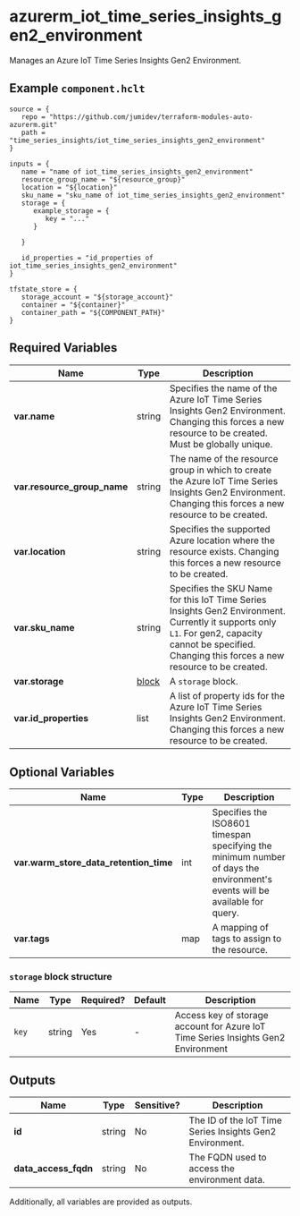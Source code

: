 # azurerm_iot_time_series_insights_gen2_environment

Manages an Azure IoT Time Series Insights Gen2 Environment.

## Example `component.hclt`

```hcl
source = {
   repo = "https://github.com/jumidev/terraform-modules-auto-azurerm.git" 
   path = "time_series_insights/iot_time_series_insights_gen2_environment" 
}

inputs = {
   name = "name of iot_time_series_insights_gen2_environment" 
   resource_group_name = "${resource_group}" 
   location = "${location}" 
   sku_name = "sku_name of iot_time_series_insights_gen2_environment" 
   storage = {
      example_storage = {
         key = "..."   
      }
  
   }
 
   id_properties = "id_properties of iot_time_series_insights_gen2_environment" 
}

tfstate_store = {
   storage_account = "${storage_account}" 
   container = "${container}" 
   container_path = "${COMPONENT_PATH}" 
}

```

## Required Variables

| Name | Type |  Description |
| ---- | --------- |  ----------- |
| **var.name** | string |  Specifies the name of the Azure IoT Time Series Insights Gen2 Environment. Changing this forces a new resource to be created. Must be globally unique. | 
| **var.resource_group_name** | string |  The name of the resource group in which to create the Azure IoT Time Series Insights Gen2 Environment. Changing this forces a new resource to be created. | 
| **var.location** | string |  Specifies the supported Azure location where the resource exists. Changing this forces a new resource to be created. | 
| **var.sku_name** | string |  Specifies the SKU Name for this IoT Time Series Insights Gen2 Environment. Currently it supports only `L1`. For gen2, capacity cannot be specified. Changing this forces a new resource to be created. | 
| **var.storage** | [block](#storage-block-structure) |  A `storage` block. | 
| **var.id_properties** | list |  A list of property ids for the Azure IoT Time Series Insights Gen2 Environment. Changing this forces a new resource to be created. | 

## Optional Variables

| Name | Type |  Description |
| ---- | --------- |  ----------- |
| **var.warm_store_data_retention_time** | int |  Specifies the ISO8601 timespan specifying the minimum number of days the environment's events will be available for query. | 
| **var.tags** | map |  A mapping of tags to assign to the resource. | 

### `storage` block structure

| Name | Type | Required? | Default | Description |
| ---- | ---- | --------- | ------- | ----------- |
| `key` | string | Yes | - | Access key of storage account for Azure IoT Time Series Insights Gen2 Environment |



## Outputs

| Name | Type | Sensitive? | Description |
| ---- | ---- | --------- | --------- |
| **id** | string | No  | The ID of the IoT Time Series Insights Gen2 Environment. | 
| **data_access_fqdn** | string | No  | The FQDN used to access the environment data. | 

Additionally, all variables are provided as outputs.
